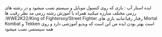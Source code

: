 ایده استار آپ :
بازی که روی کنسول موبایل و سیستم نصب میشود و در رشته های رزمی مختلف مبارزه میکنید همراه با آموزش رشته رزمی مد نظر 
رقیب ها :WWE2K22/King of Fightersxy/Street Fighter
رفتار رقبا:مانند بازی های Mortal Kombat و Tekken است 
بهتر بودن ایده من این است که ویدیو آموزشی دارد و روی همه سیستمی نصب میشود 
